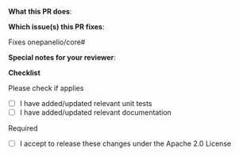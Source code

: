 <!--  Thanks for sending a pull request! Here are some tips for you:
1. Please read our contributor guidelines: https://docs.onepanel.ai/docs/getting-started/contributing
2. Prefix the title of this PR with `feat:`, `fix:`, `docs:` or `chore:`, example: `feat: added great feature`
3. If this PR is a feature or enhancement, then create an issue (https://github.com/onepanelio/core/issues) first. 
-->

**What this PR does**:

**Which issue(s) this PR fixes**:
<!--
*Automatically closes linked issue when PR is merged.
Usage: `Fixes onepanelio/core#<issue-number>`
-->
Fixes onepanelio/core#

**Special notes for your reviewer**:

**Checklist**

Please check if applies

- [ ] I have added/updated relevant unit tests
- [ ] I have added/updated relevant documentation

Required 

- [ ] I accept to release these changes under the Apache 2.0 License   
